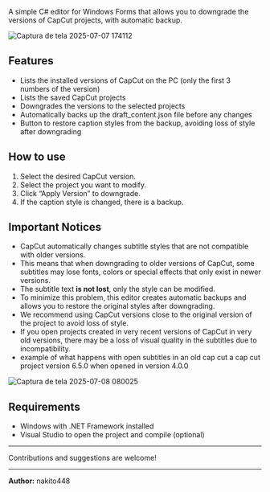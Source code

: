 A simple C# editor for Windows Forms that allows you to downgrade the versions of CapCut projects, with automatic backup.

![Captura de tela 2025-07-07 174112](https://github.com/user-attachments/assets/91ab4345-0b32-412e-beb0-885af72f3f00)

## Features

- Lists the installed versions of CapCut on the PC (only the first 3 numbers of the version)
- Lists the saved CapCut projects
- Downgrades the versions to the selected projects
- Automatically backs up the draft_content.json file before any changes
- Button to restore caption styles from the backup, avoiding loss of style after downgrading

## How to use

1. Select the desired CapCut version.
2. Select the project you want to modify.
3. Click “Apply Version” to downgrade.
4. If the caption style is changed, there is a backup.

## Important Notices

- CapCut automatically changes subtitle styles that are not compatible with older versions.
- This means that when downgrading to older versions of CapCut, some subtitles may lose fonts, colors or special effects that only exist in newer versions.
- The subtitle text **is not lost**, only the style can be modified.
- To minimize this problem, this editor creates automatic backups and allows you to restore the original styles after downgrading.
- We recommend using CapCut versions close to the original version of the project to avoid loss of style.
- If you open projects created in very recent versions of CapCut in very old versions, there may be a loss of visual quality in the subtitles due to incompatibility.
- example of what happens with open subtitles in an old cap cut a cap cut project version 6.5.0 when opened in version 4.0.0
  
 ![Captura de tela 2025-07-08 080025](https://github.com/user-attachments/assets/3b2ae8f1-e572-4670-b19f-72b0693cd77a)

## Requirements

- Windows with .NET Framework installed
- Visual Studio to open the project and compile (optional)

---
Contributions and suggestions are welcome!

---
**Author:** nakito448
